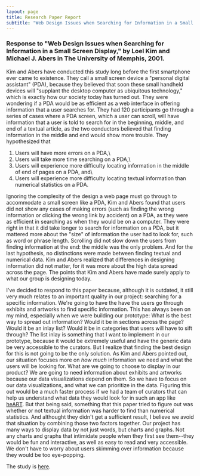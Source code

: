```yaml
---
layout: page
title: Research Paper Report
subtitle: "Web Design Issues when Searching for Information in a Small Screen Display."
---
```


### Response to "Web Design Issues when Searching for Information in a Small Screen Display," by Loel Kim and Michael J. Abers in The University of Memphis, 2001.

Kim and Abers have conducted this study long before the first smartphone ever came to existence. They call a small screen device a "personal digital assistant" (PDA), because they believed that soon these small handheld devices will "supplant the desktop computer as ubiquitous technology," which is exactly how our society today has turned out. They were wondering if a PDA would be as efficient as a web interface in offering information that a user searches for. They had 120 participants go through a series of cases where a PDA screen, which a user can scroll, will have information that a user is told to search for in the beginning, middle, and end of a textual article, as the two conductors believed that finding information in the middle and end would show more trouble. They hypothesized that 

1) Users will have more errors on a PDA,\
2) Users will take more time searching on a PDA,\
3) Users will experience more difficulty locating information in the middle of end of pages on a PDA, and\
4) Users will experience more difficulty locating textual information than numerical statistics on a PDA.

Ignoring the complexity of the design a web page must go through to accommodate a small screen like a PDA, Kim and Abers found that users did not show any cases of making errors (such as finding the wrong information or clicking the wrong link by accident) on a PDA, as they were as efficient in searching as when they would be on a computer. They were right in that it did take longer to search for information on a PDA, but it mattered more about the "size" of information the user had to look for, such as word or phrase length. Scrolling did not slow down the users from finding information at the end: the middle was the only problem. And for the last hypothesis, no distinctions were made between finding textual and numerical data. Kim and Abers realized that differences in designing information did not matter, for it was more about the high data spread across the page. The points that Kim and Abers have made surely apply to what our group is designing today.

I've decided to respond to this paper because, although it is outdated, it still very much relates to an important quality in our project: searching for a specific information. We're going to have the have the users go through exhibits and artworks to find specific information. This has always been on my mind, especially when we were building our prototype: What is the best way to spread out information? Would it be in sections across the page? Would it be an inlay list? Would it be in categories that users will have to sift through? The list inlay is something that I want to implement in our prototype, because it would be extremely useful and have the generic data be very accessible to the curators. But I realize that finding the best design for this is not going to be the only solution. As Kim and Abers pointed out, our situation focuses more on *how much* information we need and what the users will be looking for. What are we going to choose to display in our product? We are going to need information about exhibits and artworks because our data visualizations depend on them. So we have to focus on our data visualizations, and what we can prioritize in the data. Figuring this out would be a much faster process if we had a team of curators that can help us understand what data they would look for in such an app like [heART](https://londonmeanswild.github.io/museum-experience/). But that being said, something that this paper tried to figure out was whether or not textual information was harder to find than numerical statistics. And althought they didn't get a sufficient result, I believe we avoid that situation by combining those two factors together. Our project has many ways to display data by not just words, but charts and graphs. Not any charts and graphs that intimidate people when they first see them--they would be fun and interactive, as well as easy to read and very accessible. We don't have to worry about users skimming over information because they would be too eye-popping. 

The study is [here](http://delivery.acm.org/10.1145/510000/501555/p193-kim.pdf?ip=137.165.171.165&id=501555&acc=ACTIVE%20SERVICE&key=73B3886B1AEFC4BB%2E2C072D704A936475%2E4D4702B0C3E38B35%2E4D4702B0C3E38B35&__acm__=1542328104_81dce3915c6c42b7ad42b463e447663a).


